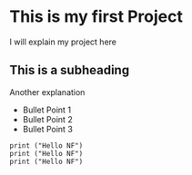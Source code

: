 # This is my first Project
I will explain my project here

## This is a subheading
Another explanation

* Bullet Point 1
* Bullet Point 2
* Bullet Point 3

``` three backticks intiate a code
print ("Hello NF")
print ("Hello NF")
print ("Hello NF")
```
